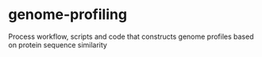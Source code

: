 genome-profiling
================

Process workflow, scripts and code that constructs genome profiles based on protein sequence similarity
